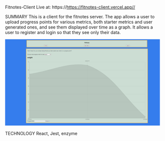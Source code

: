 Fitnotes-Client
Live at: https://https://fitnotes-client.vercel.app//

SUMMARY
This is a client for the fitnotes server. The app allows a user to upload progress points for various metrics, both starter metrics and user generated ones, and see them displayed over time as a graph. It allows a user to register and login so that they see only their data.

![Fitnotes-Home](/images/Fitnotes-Home.PNG)

TECHNOLOGY
React, Jest, enzyme
